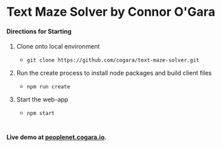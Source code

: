 # Text Maze Solver by Connor O'Gara

#### Directions for Starting

1. Clone onto local environment
    - `git clone https://github.com/cogara/text-maze-solver.git`

2. Run the create process to install node packages and build client files
    - `npm run create`

3. Start the web-app
    - `npm start`

#

#### Live demo at [peoplenet.cogara.io](peoplenet.cogara.io).
